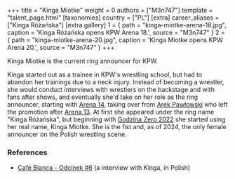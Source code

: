+++
title = "Kinga Miotke"
weight = 0
authors = ["M3n747"]
template = "talent_page.html"
[taxonomies]
country = ["PL"]
[extra]
career_aliases = ["Kinga Różańska"]
[extra.gallery]
1 = { path = "kinga-miotke-arena-18.jpg", caption = 'Kinga Różańska opens KPW Arena 18.', source = "M3n747" }
2 = { path = "kinga-miotke-arena-20.jpg", caption = 'Kinga Miotke opens KPW Arena 20.', source = "M3n747" }
+++

Kinga Miotke is the current ring announcer for KPW.

Kinga started out as a trainee in KPW's wrestling school, but had to abandon her trainings due to a neck injury. Instead of becoming a wrestler, she would conduct interviews with wrestlers on the backstage and with fans after shows, and eventually she'd take on her role as the ring announcer, starting with [Arena 14](@/2019-06-15-kpw-arena-14-nastepny-poziom.md), taking over from [Arek Pawłowski](@/w/pan-pawlowski.md) who left the promotion after [Arena 13](@/e/kpw/2019-04-05-kpw-arena-13-capo-di-tutti-capi.md). At first she appeared under the ring name "Kinga Różańska", but beginning with [Godzina Zero 2022](@/e/kpw/2022-09-17-kpw-godzina-zero-2022.md) she started using her real name, Kinga Miotke. She is the fist and, as of 2024, the only female announcer on the Polish wrestling scene.


### References

- [Café Bianca - Odcinek #6](https://www.youtube.com/watch?v=khdgqlnAVPo) (a interview with Kinga, in Polish)
